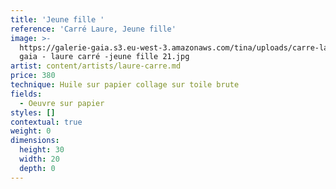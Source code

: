 ```yaml
---
title: 'Jeune fille '
reference: 'Carré Laure, Jeune fille'
image: >-
  https://galerie-gaia.s3.eu-west-3.amazonaws.com/tina/uploads/carre-laure/galerie
  gaia - laure carré -jeune fille 21.jpg
artist: content/artists/laure-carre.md
price: 380
technique: Huile sur papier collage sur toile brute
fields:
  - Oeuvre sur papier
styles: []
contextual: true
weight: 0
dimensions:
  height: 30
  width: 20
  depth: 0
---
```


